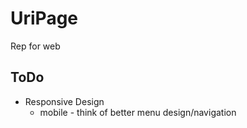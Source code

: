 # UriPage
Rep for web

## ToDo
- Responsive Design 
    - mobile - think of better menu design/navigation
     
